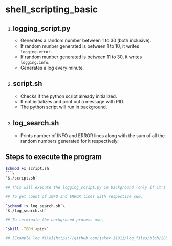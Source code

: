 # shell_scripting_basic

1. ## logging_script.py
   - Generates a random number between 1 to 30 (both inclusive).
   - If random munber generated is between 1 to 10, it writes `logging.error`.
   - If random munber generated is between 11 to 30, it writes `logging.info`.
   - Generates a log every minute.

2. ## script.sh
   - Checks if the python script already initialized.
   - If not initializes and print out a message with PID.
   - The python script will run in background.

3. ## log_search.sh
   - Prints number of INFO and ERROR lines along with the sum of all the random numbers generated for it respectively.
      
## Steps to execute the program

```bash
$chmod +x script.sh
```\
`$./script.sh`

## This will execute the logging_script.py in background (only if it's not initialized earlier).

## To get count of INFO and ERROR lines with respective sum,

`$chmod +x log_search.sh`\
`$./log_search.sh`

## To terminate the background process use,

`$kill -TERM <pid>`

## [Example log file](https://github.com/joker-11011/log_files/blob/285fb54002ab49a5ca27e06a12e3551d8977c5f3/python_output.log)
